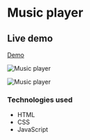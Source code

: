 # Music player

## Live demo
[Demo](https://music-player-using-javascript.netlify.app/)

![Music player](https://res.cloudinary.com/dgm9zfiuo/image/upload/v1698764963/Portfolio%20projects/view_1_pqmbu2.png)

![Music player](https://res.cloudinary.com/dgm9zfiuo/image/upload/v1698765044/Portfolio%20projects/view_2_pk7n9p.png)

### Technologies used
* HTML
* CSS
* JavaScript
